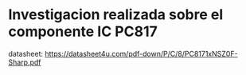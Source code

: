# Investigacion realizada sobre el componente IC PC817

datasheet: https://datasheet4u.com/pdf-down/P/C/8/PC8171xNSZ0F-Sharp.pdf
